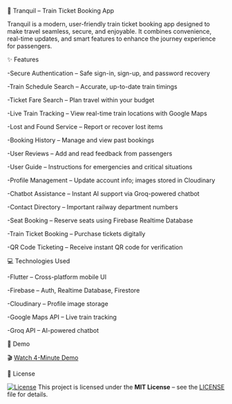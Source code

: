🚆 Tranquil – Train Ticket Booking App

Tranquil is a modern, user-friendly train ticket booking app designed to make travel seamless, secure, and enjoyable. It combines convenience, real-time updates, and smart features to enhance the journey experience for passengers.

✨ Features

  -Secure Authentication – Safe sign-in, sign-up, and password recovery

  -Train Schedule Search – Accurate, up-to-date train timings

  -Ticket Fare Search – Plan travel within your budget

  -Live Train Tracking – View real-time train locations with Google Maps

  -Lost and Found Service – Report or recover lost items

  -Booking History – Manage and view past bookings

  -User Reviews – Add and read feedback from passengers

  -User Guide – Instructions for emergencies and critical situations

  -Profile Management – Update account info; images stored in Cloudinary

  -Chatbot Assistance – Instant AI support via Groq-powered chatbot

  -Contact Directory – Important railway department numbers

  -Seat Booking – Reserve seats using Firebase Realtime Database

  -Train Ticket Booking – Purchase tickets digitally

  -QR Code Ticketing – Receive instant QR code for verification

💻 Technologies Used

  -Flutter – Cross-platform mobile UI

  -Firebase – Auth, Realtime Database, Firestore

  -Cloudinary – Profile image storage

  -Google Maps API – Live train tracking

  -Groq API – AI-powered chatbot


🎥 Demo

🎬 [Watch 4-Minute Demo](https://drive.google.com/file/d/1ZH5Uv7Eyvp5aqUHr_Yod4W3-rqljFKlF/view?usp=drive_link)


📄 License

[![License](https://img.shields.io/badge/License-MIT-green)](LICENSE.txt)
This project is licensed under the **MIT License** – see the [LICENSE](LICENSE.txt) file for details.



